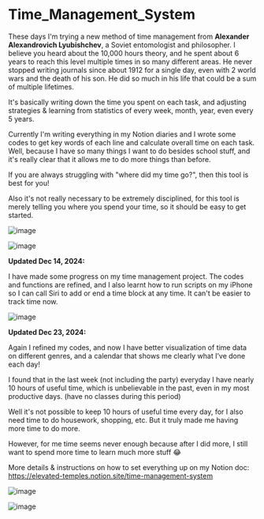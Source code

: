 # Time_Management_System

These days I'm trying a new method of time management from **Alexander Alexandrovich Lyubishchev**, a Soviet entomologist and philosopher. I believe you heard about the 10,000 hours theory, and he spent about 6 years to reach this level multiple times in so many different areas. He never stopped writing journals since about 1912 for a single day, even with 2 world wars and the death of his son. He did so much in his life that could be a sum of multiple lifetimes.

It's basically writing down the time you spent on each task, and adjusting strategies & learning from statistics of every week, month, year, even every 5 years.

Currently I'm writing everything in my Notion diaries and I wrote some codes to get key words of each line and calculate overall time on each task. Well, because I have so many things I want to do besides school stuff, and it's really clear that it allows me to do more things than before.

If you are always struggling with "where did my time go?", then this tool is best for you!

Also it's not really necessary to be extremely disciplined, for this tool is merely telling you where you spend your time, so it should be easy to get started.

![image](images/blocks.png)

![image](images/weeklie.png)


**Updated Dec 14, 2024:**

I have made some progress on my time management project. The codes and functions are refined, and I also learnt how to run scripts on my iPhone so I can call Siri to add or end a time block at any time. It can't be easier to track time now.

![image](images/siri.png)

**Updated Dec 23, 2024:**

Again I refined my codes, and now I have better visualization of time data on different genres, and a calendar that shows me clearly what I’ve done each day!

I found that in the last week (not including the party) everyday I have nearly 10 hours of useful time, which is unbelievable in the past, even in my most productive days. (have no classes during this period)

Well it's not possible to keep 10 hours of useful time every day, for I also need time to do housework, shopping, etc. But it truly made me having more time to do more.

However, for me time seems never enough because after I did more, I still want to spend more time to learn much more stuff 😂

More details & instructions on how to set everything up on my Notion doc:
https://elevated-temples.notion.site/time-management-system

![image](images/statistics.png)

![image](images/calendar.png)

